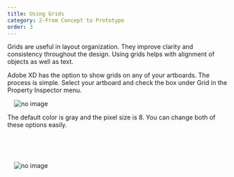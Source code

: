 ```yaml
---
title: Using Grids
category: 2-From Concept to Prototype
order: 3
---
```


Grids are useful in layout organization. They improve clarity and consistency throughout the design. Using grids helps with alignment of objects as well as text.

Adobe XD has the option to show grids on any of your artboards. The process is simple. Select your artboard and check the box under Grid in the Property Inspector menu. 

<img style="padding: 0px 15px" src="https://iwilfried.github.io/Adobe-XD-eBook/images/XD-Grid-01.png" alt="no image"/>  

The default color is gray and the pixel size is 8. You can change both of these options easily.  

&nbsp;   

&nbsp;   

<img style="padding: 0px 15px" src="https://iwilfried.github.io/Adobe-XD-eBook/images/XD-Grid-02.png" alt="no image"/>  
